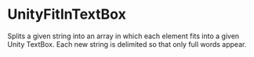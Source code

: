 # UnityFitInTextBox
Splits a given string into an array in which each element fits into a given Unity TextBox. Each new string is delimited so that only full words appear.
